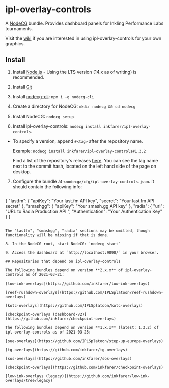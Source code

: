 # ipl-overlay-controls

A [NodeCG](https://github.com/nodecg/nodecg) bundle. Provides dashboard panels for Inkling Performance Labs tournaments.

Visit the [wiki](https://github.com/inkfarer/ipl-overlay-controls/wiki) if you are interested in using
ipl-overlay-controls for your own graphics.

## Install

1. Install [Node.js](https://nodejs.org/en/) - Using the LTS version (14.x as of writing) is recommended.

2. Install [Git](https://git-scm.com/)

3. Install [nodecg-cli](https://github.com/nodecg/nodecg-cli): `npm i -g nodecg-cli`

4. Create a directory for NodeCG: `mkdir nodecg && cd nodecg`

5. Install NodeCG: `nodecg setup`

6. Install ipl-overlay-controls: `nodecg install inkfarer/ipl-overlay-controls`.

  * To specify a version, append `#<tag>` after the repository name.

    Example: `nodecg install inkfarer/ipl-overlay-controls#1.3.2`

    Find a list of the repository's releases [here](https://github.com/inkfarer/ipl-overlay-controls/releases). You can
    see the tag name next to the commit hash, located on the left hand side of the page on desktop.

7. Configure the bundle at `<nodecg>/cfg/ipl-overlay-controls.json`. It should contain the following info:

   ```json
  {
    "lastfm": {
      "apiKey": "Your last.fm API key",
      "secret": "Your last.fm API secret"
    },
    "smashgg": {
      "apiKey": "Your smash.gg API key"
    },
    "radia": {
      "url": "URL to Radia Production API ",
      "Authentication": "Your Authentication Key"
    }
  }
  ```

  The "lastfm", "smashgg", "radia" sections may be omitted, though functionality will be missing if that is done.

8. In the NodeCG root, start NodeCG: `nodecg start`

9. Access the dashboard at `http://localhost:9090/` in your browser.

## Repositories that depend on ipl-overlay-controls

The following bundles depend on version **2.x.x** of ipl-overlay-controls as of 2021-03-21:

[low-ink-overlays](https://github.com/inkfarer/low-ink-overlays)

[reef-rushdown-overlays](https://github.com/IPLSplatoon/reef-rushdown-overlays)

[kotc-overlays](https://github.com/IPLSplatoon/kotc-overlays)

[checkpoint-overlays (dashboard-v2)](https://github.com/inkfarer/checkpoint-overlays)

The following bundles depend on version **1.x.x** (latest: 1.3.2) of ipl-overlay-controls as of 2021-03-25:

[sue-overlays](https://github.com/IPLSplatoon/step-up-europe-overlays)

[tg-overlays](https://github.com/inkfarer/tg-overlays)

[sos-overlays](https://github.com/inkfarer/sos-overlays)

[checkpoint-overlays](https://github.com/inkfarer/checkpoint-overlays)

[low-ink-overlays (legacy)](https://github.com/inkfarer/low-ink-overlays/tree/legacy)
